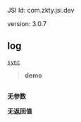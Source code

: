 

JSI Id: com.zkty.jsi.dev

version: 3.0.7



## log
[`sync`](/docs/modules/模块-规范?id=jsi-调用)



> **demo**
``` js


``` 

**无参数**


**无返回值**


    